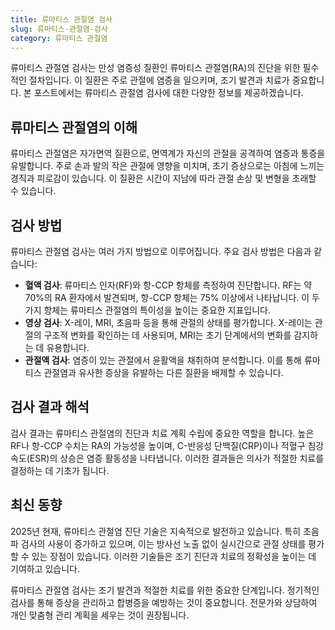 ```yaml
---
title: 류마티스 관절염 검사
slug: 류마티스-관절염-검사
category: 류마티스 관절염
---
```


류마티스 관절염 검사는 만성 염증성 질환인 류마티스 관절염(RA)의 진단을 위한 필수적인 절차입니다. 이 질환은 주로 관절에 염증을 일으키며, 조기 발견과 치료가 중요합니다. 본 포스트에서는 류마티스 관절염 검사에 대한 다양한 정보를 제공하겠습니다.

## 류마티스 관절염의 이해

류마티스 관절염은 자가면역 질환으로, 면역계가 자신의 관절을 공격하여 염증과 통증을 유발합니다. 주로 손과 발의 작은 관절에 영향을 미치며, 초기 증상으로는 아침에 느끼는 경직과 피로감이 있습니다. 이 질환은 시간이 지남에 따라 관절 손상 및 변형을 초래할 수 있습니다.

## 검사 방법

류마티스 관절염 검사는 여러 가지 방법으로 이루어집니다. 주요 검사 방법은 다음과 같습니다:

- **혈액 검사**: 류마티스 인자(RF)와 항-CCP 항체를 측정하여 진단합니다. RF는 약 70%의 RA 환자에서 발견되며, 항-CCP 항체는 75% 이상에서 나타납니다. 이 두 가지 항체는 류마티스 관절염의 특이성을 높이는 중요한 지표입니다.
- **영상 검사**: X-레이, MRI, 초음파 등을 통해 관절의 상태를 평가합니다. X-레이는 관절의 구조적 변화를 확인하는 데 사용되며, MRI는 초기 단계에서의 변화를 감지하는 데 유용합니다.
- **관절액 검사**: 염증이 있는 관절에서 윤활액을 채취하여 분석합니다. 이를 통해 류마티스 관절염과 유사한 증상을 유발하는 다른 질환을 배제할 수 있습니다.

## 검사 결과 해석

검사 결과는 류마티스 관절염의 진단과 치료 계획 수립에 중요한 역할을 합니다. 높은 RF나 항-CCP 수치는 RA의 가능성을 높이며, C-반응성 단백질(CRP)이나 적혈구 침강 속도(ESR)의 상승은 염증 활동성을 나타냅니다. 이러한 결과들은 의사가 적절한 치료를 결정하는 데 기초가 됩니다.

## 최신 동향

2025년 현재, 류마티스 관절염 진단 기술은 지속적으로 발전하고 있습니다. 특히 초음파 검사의 사용이 증가하고 있으며, 이는 방사선 노출 없이 실시간으로 관절 상태를 평가할 수 있는 장점이 있습니다. 이러한 기술들은 조기 진단과 치료의 정확성을 높이는 데 기여하고 있습니다.

류마티스 관절염 검사는 조기 발견과 적절한 치료를 위한 중요한 단계입니다. 정기적인 검사를 통해 증상을 관리하고 합병증을 예방하는 것이 중요합니다. 전문가와 상담하여 개인 맞춤형 관리 계획을 세우는 것이 권장됩니다.